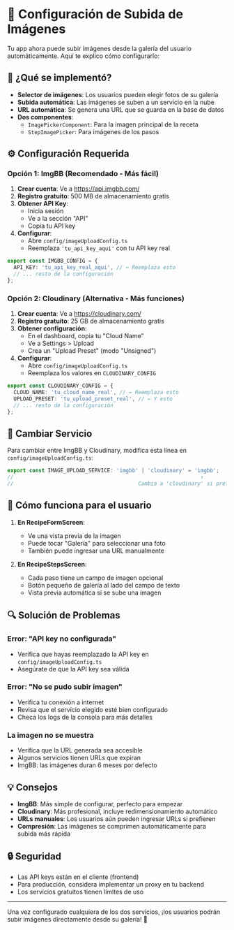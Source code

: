 # 📸 Configuración de Subida de Imágenes

Tu app ahora puede subir imágenes desde la galería del usuario automáticamente. Aquí te explico cómo configurarlo:

## 🚀 ¿Qué se implementó?

- **Selector de imágenes**: Los usuarios pueden elegir fotos de su galería
- **Subida automática**: Las imágenes se suben a un servicio en la nube
- **URL automática**: Se genera una URL que se guarda en la base de datos
- **Dos componentes**:
  - `ImagePickerComponent`: Para la imagen principal de la receta
  - `StepImagePicker`: Para imágenes de los pasos

## ⚙️ Configuración Requerida

### Opción 1: ImgBB (Recomendado - Más fácil)

1. **Crear cuenta**: Ve a https://api.imgbb.com/
2. **Registro gratuito**: 500 MB de almacenamiento gratis
3. **Obtener API Key**:
   - Inicia sesión
   - Ve a la sección "API" 
   - Copia tu API key
4. **Configurar**: 
   - Abre `config/imageUploadConfig.ts`
   - Reemplaza `'tu_api_key_aqui'` con tu API key real

```typescript
export const IMGBB_CONFIG = {
  API_KEY: 'tu_api_key_real_aqui', // ← Reemplaza esto
  // ... resto de la configuración
};
```

### Opción 2: Cloudinary (Alternativa - Más funciones)

1. **Crear cuenta**: Ve a https://cloudinary.com/
2. **Registro gratuito**: 25 GB de almacenamiento gratis
3. **Obtener configuración**:
   - En el dashboard, copia tu "Cloud Name"
   - Ve a Settings > Upload
   - Crea un "Upload Preset" (modo "Unsigned")
4. **Configurar**:
   - Abre `config/imageUploadConfig.ts`
   - Reemplaza los valores en `CLOUDINARY_CONFIG`

```typescript
export const CLOUDINARY_CONFIG = {
  CLOUD_NAME: 'tu_cloud_name_real', // ← Reemplaza esto
  UPLOAD_PRESET: 'tu_upload_preset_real', // ← Y esto
  // ... resto de la configuración
};
```

## 🔧 Cambiar Servicio

Para cambiar entre ImgBB y Cloudinary, modifica esta línea en `config/imageUploadConfig.ts`:

```typescript
export const IMAGE_UPLOAD_SERVICE: 'imgbb' | 'cloudinary' = 'imgbb';
//                                                            ↑ 
//                                        Cambia a 'cloudinary' si prefieres
```

## 📱 Cómo funciona para el usuario

1. **En RecipeFormScreen**: 
   - Ve una vista previa de la imagen
   - Puede tocar "Galería" para seleccionar una foto
   - También puede ingresar una URL manualmente

2. **En RecipeStepsScreen**:
   - Cada paso tiene un campo de imagen opcional
   - Botón pequeño de galería al lado del campo de texto
   - Vista previa automática si se sube una imagen

## 🔍 Solución de Problemas

### Error: "API key no configurada"
- Verifica que hayas reemplazado la API key en `config/imageUploadConfig.ts`
- Asegúrate de que la API key sea válida

### Error: "No se pudo subir imagen"
- Verifica tu conexión a internet
- Revisa que el servicio elegido esté bien configurado
- Checa los logs de la consola para más detalles

### La imagen no se muestra
- Verifica que la URL generada sea accesible
- Algunos servicios tienen URLs que expiran
- ImgBB: las imágenes duran 6 meses por defecto

## 💡 Consejos

- **ImgBB**: Más simple de configurar, perfecto para empezar
- **Cloudinary**: Más profesional, incluye redimensionamiento automático
- **URLs manuales**: Los usuarios aún pueden ingresar URLs si prefieren
- **Compresión**: Las imágenes se comprimen automáticamente para subida más rápida

## 🔒 Seguridad

- Las API keys están en el cliente (frontend)
- Para producción, considera implementar un proxy en tu backend
- Los servicios gratuitos tienen límites de uso

---

Una vez configurado cualquiera de los dos servicios, ¡los usuarios podrán subir imágenes directamente desde su galería! 📸
